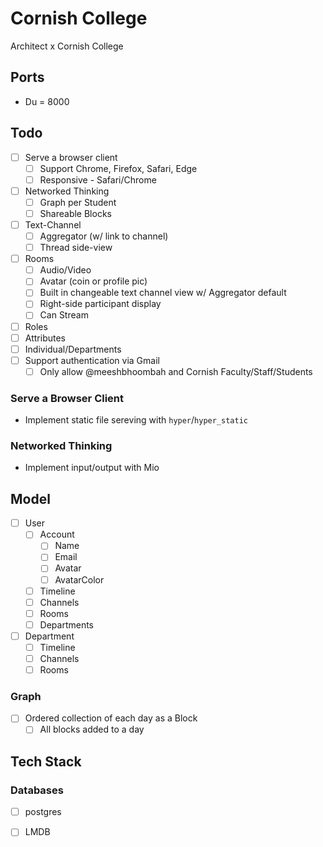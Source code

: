 # Cornish College
Architect x Cornish College

## Ports
- Du = 8000

## Todo
- [ ] Serve a browser client
    + [ ] Support Chrome, Firefox, Safari, Edge
    + [ ] Responsive - Safari/Chrome
- [ ] Networked Thinking
    + [ ] Graph per Student
    + [ ] Shareable Blocks
- [ ] Text-Channel
    + [ ] Aggregator (w/ link to channel)
    + [ ] Thread side-view
- [ ] Rooms
    + [ ] Audio/Video
    + [ ] Avatar (coin or profile pic)
    + [ ] Built in changeable text channel view w/ Aggregator default
    + [ ] Right-side participant display
    + [ ] Can Stream 
- [ ] Roles
- [ ] Attributes
- [ ] Individual/Departments
- [ ] Support authentication via Gmail
    + [ ] Only allow @meeshbhoombah and Cornish Faculty/Staff/Students

### Serve a Browser Client
- Implement static file sereving with `hyper`/`hyper_static`

### Networked Thinking
- Implement input/output with Mio

## Model 
- [ ] User
    + [ ] Account
        * [ ] Name
        * [ ] Email
        * [ ] Avatar
        * [ ] AvatarColor
    + [ ] Timeline
    + [ ] Channels
    + [ ] Rooms
    + [ ] Departments
- [ ] Department
    + [ ] Timeline
    + [ ] Channels
    + [ ] Rooms

### Graph
- [ ] Ordered collection of each day as a Block
    + [ ] All blocks added to a day

## Tech Stack
### Databases
- [ ] postgres
- [ ] LMDB


